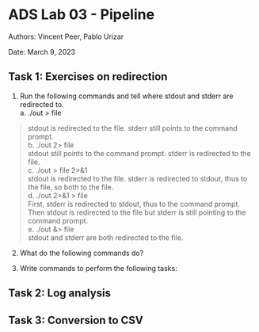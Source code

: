 # ADS Lab 03 - Pipeline

Authors: Vincent Peer, Pablo Urizar

Date: March 9, 2023

## Task 1: Exercises on redirection
1. Run the following commands and tell where stdout and stderr are redirected to.  
a. ./out > file  
> stdout is redirected to the file. stderr still points to the command prompt.  
b. ./out 2> file   
> stdout still points to the command prompt. stderr is redirected to the file.   
c. ./out > file 2>&1   
> stdout is redirected to the file. stderr is redirected to stdout, thus to the file, so both to the file.  
d. ./out 2>&1 > file  
> First, stderr is redirected to stdout, thus to the command prompt. Then stdout is redirected to the file but stderr is still pointing to the command prompt.  
e. ./out &> file  
> stdout and stderr are both redirected to the file.   

2. What do the following commands do?

3. Write commands to perform the following tasks:

## Task 2: Log analysis


## Task 3: Conversion to CSV
